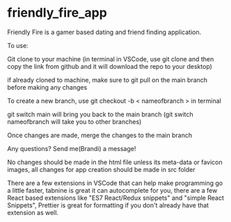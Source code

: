 # friendly_fire_app
Friendly Fire is a gamer based dating and friend finding application.


To use:

Git clone to your machine (in terminal in VSCode, use git clone and then copy the link from github and it will download the repo to your desktop)

if already cloned to machine, make sure to git pull on the main branch before making any changes

To create a new branch, use git checkout -b < nameofbranch > in terminal

git switch main will bring you back to the main branch (git switch nameofbranch will take you to other branches)

Once changes are made, merge the changes to the main branch 

Any questions? Send me(Brandi) a message! 


No changes should be made in the html file unless its meta-data or favicon images, all changes for app creation should be made in src folder

There are a few extensions in VSCode that can help make programming go a little faster, tabnine is great it can autocomplete for you, there are a few React based extensions like "ES7 React/Redux snippets" and "simple React Snippets", Prettier is great for formatting if you don't already have that extension as well. 